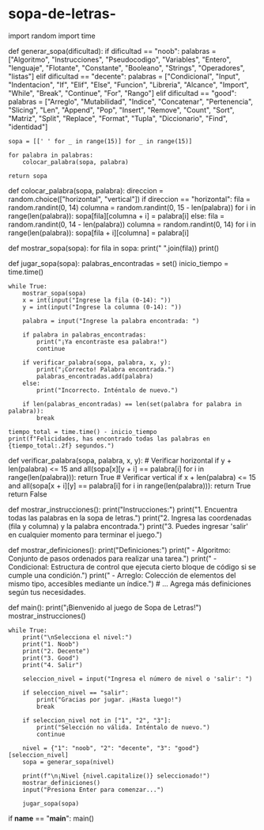 # sopa-de-letras-
import random
import time

def generar_sopa(dificultad):
    if dificultad == "noob":
        palabras = ["Algoritmo", "Instrucciones", "Pseudocodigo", "Variables", "Entero", "lenguaje", "Flotante",
                    "Constante", "Booleano", "Strings", "Operadores", "listas"]
    elif dificultad == "decente":
        palabras = ["Condicional", "Input", "Indentacion", "If", "Elif", "Else", "Funcion", "Libreria", "Alcance",
                    "Import", "While", "Break", "Continue", "For", "Rango"]
    elif dificultad == "good":
        palabras = ["Arreglo", "Mutabilidad", "Indice", "Concatenar", "Pertenencia", "Slicing", "Len", "Append",
                    "Pop", "Insert", "Remove", "Count", "Sort", "Matriz", "Split", "Replace", "Format", "Tupla",
                    "Diccionario", "Find", "identidad"]

    sopa = [[' ' for _ in range(15)] for _ in range(15)]

    for palabra in palabras:
        colocar_palabra(sopa, palabra)

    return sopa

def colocar_palabra(sopa, palabra):
    direccion = random.choice(["horizontal", "vertical"])
    if direccion == "horizontal":
        fila = random.randint(0, 14)
        columna = random.randint(0, 15 - len(palabra))
        for i in range(len(palabra)):
            sopa[fila][columna + i] = palabra[i]
    else:
        fila = random.randint(0, 14 - len(palabra))
        columna = random.randint(0, 14)
        for i in range(len(palabra)):
            sopa[fila + i][columna] = palabra[i]

def mostrar_sopa(sopa):
    for fila in sopa:
        print(" ".join(fila))
    print()

def jugar_sopa(sopa):
    palabras_encontradas = set()
    inicio_tiempo = time.time()

    while True:
        mostrar_sopa(sopa)
        x = int(input("Ingrese la fila (0-14): "))
        y = int(input("Ingrese la columna (0-14): "))

        palabra = input("Ingrese la palabra encontrada: ")

        if palabra in palabras_encontradas:
            print("¡Ya encontraste esa palabra!")
            continue

        if verificar_palabra(sopa, palabra, x, y):
            print("¡Correcto! Palabra encontrada.")
            palabras_encontradas.add(palabra)
        else:
            print("Incorrecto. Inténtalo de nuevo.")

        if len(palabras_encontradas) == len(set(palabra for palabra in palabra)):
            break

    tiempo_total = time.time() - inicio_tiempo
    print(f"Felicidades, has encontrado todas las palabras en {tiempo_total:.2f} segundos.")

def verificar_palabra(sopa, palabra, x, y):
    # Verificar horizontal
    if y + len(palabra) <= 15 and all(sopa[x][y + i] == palabra[i] for i in range(len(palabra))):
        return True
    # Verificar vertical
    if x + len(palabra) <= 15 and all(sopa[x + i][y] == palabra[i] for i in range(len(palabra))):
        return True
    return False

def mostrar_instrucciones():
    print("Instrucciones:")
    print("1. Encuentra todas las palabras en la sopa de letras.")
    print("2. Ingresa las coordenadas (fila y columna) y la palabra encontrada.")
    print("3. Puedes ingresar 'salir' en cualquier momento para terminar el juego.")

def mostrar_definiciones():
    print("Definiciones:")
    print(" - Algoritmo: Conjunto de pasos ordenados para realizar una tarea.")
    print(" - Condicional: Estructura de control que ejecuta cierto bloque de código si se cumple una condición.")
    print(" - Arreglo: Colección de elementos del mismo tipo, accesibles mediante un índice.")
    # ... Agrega más definiciones según tus necesidades.

def main():
    print("¡Bienvenido al juego de Sopa de Letras!")
    mostrar_instrucciones()

    while True:
        print("\nSelecciona el nivel:")
        print("1. Noob")
        print("2. Decente")
        print("3. Good")
        print("4. Salir")

        seleccion_nivel = input("Ingresa el número de nivel o 'salir': ")

        if seleccion_nivel == "salir":
            print("Gracias por jugar. ¡Hasta luego!")
            break

        if seleccion_nivel not in ["1", "2", "3"]:
            print("Selección no válida. Inténtalo de nuevo.")
            continue

        nivel = {"1": "noob", "2": "decente", "3": "good"}[seleccion_nivel]
        sopa = generar_sopa(nivel)

        print(f"\n¡Nivel {nivel.capitalize()} seleccionado!")
        mostrar_definiciones()
        input("Presiona Enter para comenzar...")

        jugar_sopa(sopa)

if __name__ == "__main__":
    main()
